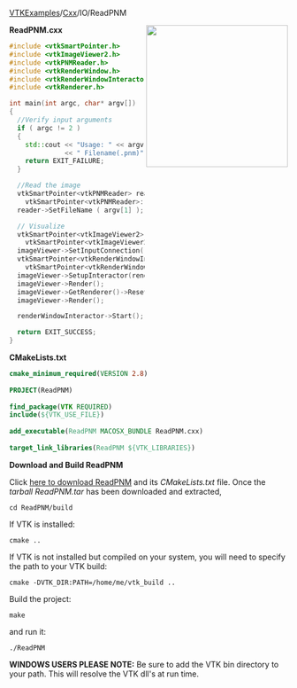 [VTKExamples](/home/)/[Cxx](/Cxx)/IO/ReadPNM

<img align="right" src="https://github.com/lorensen/VTKExamples/blob/gh-pages/Testing/Baseline/IO/TestReadPNM.png?raw=true" width="256" />

**ReadPNM.cxx**
```c++
#include <vtkSmartPointer.h>
#include <vtkImageViewer2.h>
#include <vtkPNMReader.h>
#include <vtkRenderWindow.h>
#include <vtkRenderWindowInteractor.h>
#include <vtkRenderer.h>

int main(int argc, char* argv[])
{
  //Verify input arguments
  if ( argc != 2 )
  {
    std::cout << "Usage: " << argv[0]
              << " Filename(.pnm)" << std::endl;
    return EXIT_FAILURE;
  }

  //Read the image
  vtkSmartPointer<vtkPNMReader> reader =
    vtkSmartPointer<vtkPNMReader>::New();
  reader->SetFileName ( argv[1] );

  // Visualize
  vtkSmartPointer<vtkImageViewer2> imageViewer =
    vtkSmartPointer<vtkImageViewer2>::New();
  imageViewer->SetInputConnection(reader->GetOutputPort());
  vtkSmartPointer<vtkRenderWindowInteractor> renderWindowInteractor =
    vtkSmartPointer<vtkRenderWindowInteractor>::New();
  imageViewer->SetupInteractor(renderWindowInteractor);
  imageViewer->Render();
  imageViewer->GetRenderer()->ResetCamera();
  imageViewer->Render();

  renderWindowInteractor->Start();

  return EXIT_SUCCESS;
}
```
**CMakeLists.txt**
```cmake
cmake_minimum_required(VERSION 2.8)
 
PROJECT(ReadPNM)
 
find_package(VTK REQUIRED)
include(${VTK_USE_FILE})
 
add_executable(ReadPNM MACOSX_BUNDLE ReadPNM.cxx)
 
target_link_libraries(ReadPNM ${VTK_LIBRARIES})
```

**Download and Build ReadPNM**

Click [here to download ReadPNM](https://github.com/lorensen/VTKWikiExamplesTarballs/raw/master/ReadPNM.tar) and its *CMakeLists.txt* file.
Once the *tarball ReadPNM.tar* has been downloaded and extracted,
```
cd ReadPNM/build 
```
If VTK is installed:
```
cmake ..
```
If VTK is not installed but compiled on your system, you will need to specify the path to your VTK build:
```
cmake -DVTK_DIR:PATH=/home/me/vtk_build ..
```
Build the project:
```
make
```
and run it:
```
./ReadPNM
```
**WINDOWS USERS PLEASE NOTE:** Be sure to add the VTK bin directory to your path. This will resolve the VTK dll's at run time.

